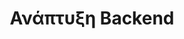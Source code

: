 ---
# Προεπισκόπηση Λεπτομερειών
title: "Ανάπτυξη Backend"
preview_title: "Σχεδιασμός και <br>Ανάπτυξη Backend"
short: "Η εταιρεία μας εξειδικεύεται στην ανάπτυξη backend, με στόχο την υλοποίηση υψηλής απόδοσης και ασφαλών λύσεων."

# Πλήρεις Λεπτομέρειες
introTitle: Υπηρεσίες <br> <span class="mil-thin">Ανάπτυξης Backend</span>

description:
  title: Η <span class="mil-thin">Τεχνολογία</span> και <span class="mil-thin">Στρατηγική</span> μας
  content: "Στην εταιρεία μας, αναπτύσσουμε backend λύσεις που είναι κλιμακούμενες, ασφαλείς και εύκολες στη διαχείριση. Χρησιμοποιούμε τις πιο σύγχρονες τεχνολογίες για να παρέχουμε λύσεις που μπορούν να ανταπεξέλθουν στις απαιτήσεις των πελατών μας."
  button:
    link: /projects
    label: Δείτε Project

list:
  items:
    - label: "Σενάρια Πλευράς Διακομιστή"
      value: "<p>Χρησιμοποιούμε γλώσσες όπως PHP, Python, Ruby και Node.js για τη δημιουργία υψηλής απόδοσης και ασφαλών backend λύσεων.</p>"
      
    - label: "Διαχείριση Βάσης Δεδομένων"
      value: "<p>Σχεδιάζουμε και διαχειριζόμαστε βάσεις δεδομένων με τη χρήση SQL, MongoDB και άλλων τεχνολογιών για την αποθήκευση και επεξεργασία δεδομένων.</p>"
      
    - label: "Ανάπτυξη API"
      value: "<p>Παρέχουμε ανάπτυξη API για την επικοινωνία μεταξύ διακομιστή και πελάτη, καθώς και για την ολοκλήρωση με τρίτες υπηρεσίες.</p>"
      
    - label: "Εξουσιοδότηση και Πιστοποίηση Χρηστών"
      value: "<p>Εφαρμόζουμε μεθόδους εξουσιοδότησης και πιστοποίησης για τη διασφάλιση της πρόσβασης στους πόρους του ιστότοπου.</p>"
---